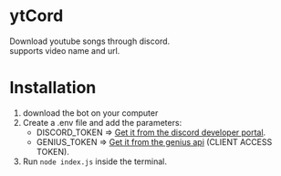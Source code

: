 # ytCord
 Download youtube songs through discord.  
 supports video name and url.
 
# Installation
1. download the bot on your computer
2. Create a .env file and add the parameters:
   - DISCORD_TOKEN => [Get it from the discord developer portal](https://discord.com/developers/applications).
   - GENIUS_TOKEN => [Get it from the genius api](https://genius.com/api-clients) (CLIENT ACCESS TOKEN).
3. Run `node index.js` inside the terminal.
